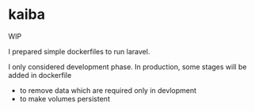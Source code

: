 # kaiba

WIP

I prepared simple dockerfiles to run laravel.


I only considered development phase.
In production, some stages will be added in dockerfile
 - to remove data which are required only in devlopment
 - to make volumes persistent
